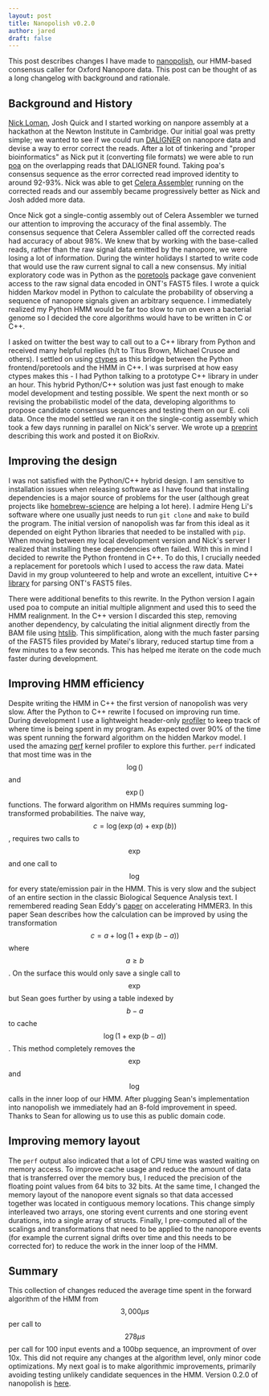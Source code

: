 ```yaml
---
layout: post
title: Nanopolish v0.2.0
author: jared
draft: false
---
```


This post describes changes I have made to [nanopolish](https://github.com/jts/nanopolish), our HMM-based consensus caller for Oxford Nanopore data. This post can be thought of as a long changelog with background and rationale.

Background and History
----------------------

[Nick Loman](http://nickloman.github.io/), Josh Quick and I started working on nanpore assembly at a hackathon at the Newton Institute in Cambridge. Our initial goal was pretty simple; we wanted to see if we could run [DALIGNER](https://github.com/thegenemyers/DALIGNER) on nanopore data and devise a way to error correct the reads. After a lot of tinkering and "proper bioinformatics" as Nick put it (converting file formats) we were able to run [poa](http://sourceforge.net/projects/poamsa/) on the overlapping reads that DALIGNER found. Taking poa's consensus sequence as the error corrected read improved identity to around 92-93%. Nick was able to get [Celera Assembler](http://wgs-assembler.sourceforge.net/wiki/index.php?title=Main_Page) running on the corrected reads and our assembly became progressively better as Nick and Josh added more data.

Once Nick got a single-contig assembly out of Celera Assembler we turned our attention to improving the accuracy of the final assembly. The consensus sequence that Celera Assembler called off the corrected reads had accuracy of about 98%. We knew that by working with the base-called reads, rather than the raw signal data emitted by the nanopore, we were losing a lot of information. During the winter holidays I started to write code that would use the raw current signal to call a new consensus. My initial exploratory code was in Python as the [poretools](https://github.com/arq5x/poretools) package gave convenient access to the raw signal data encoded in ONT's FAST5 files. I wrote a quick hidden Markov model in Python to calculate the probability of observing a sequence of nanopore signals given an arbitrary sequence. I immediately realized my Python HMM would be far too slow to run on even a bacterial genome so I decided the core algorithms would have to be written in C or C++.

I asked on twitter the best way to call out to a C++ library from Python and received many helpful replies (h/t to Titus Brown, Michael Crusoe and others). I settled on using [ctypes](https://docs.python.org/2/library/ctypes.html) as this bridge between the Python frontend/poretools and the HMM in C++. I was surprised at how easy ctypes makes this - I had Python talking to a prototype C++ library in under an hour. This hybrid Python/C++ solution was just fast enough to make model development and testing possible. We spent the next month or so revising the probabilistic model of the data, developing algorithms to propose candidate consensus sequences and testing them on our E. coli data. Once the model settled we ran it on the single-contig assembly which took a few days running in parallel on Nick's server. We wrote up a [preprint](http://biorxiv.org/content/early/2015/03/11/015552) describing this work and posted it on BioRxiv.

Improving the design
--------------------

I was not satisfied with the Python/C++ hybrid design. I am sensitive to installation issues when releasing software as I have found that installing dependencies is a major source of problems for the user (although great projects like [homebrew-science](https://github.com/Homebrew/homebrew-science) are helping a lot here). I admire Heng Li's software where one usually just needs to run ```git clone``` and ```make``` to build the program. The initial version of nanopolish was far from this ideal as it depended on eight Python libraries that needed to be installed with ```pip```. When moving between my local development version and Nick's server I realized that installing these dependencies often failed. With this in mind I decided to rewrite the Python frontend in C++. To do this, I crucially needed a replacement for poretools which I used to access the raw data. Matei David in my group volunteered to help and wrote an excellent, intuitive C++ [library](https://github.com/mateidavid/fast5) for parsing ONT's FAST5 files. 

There were additional benefits to this rewrite. In the Python version I again used poa to compute an initial multiple alignment and used this to seed the HMM realignment. In the C++ version I discarded this step, removing another dependency, by calculating the initial alignment directly from the BAM file using [htslib](https://github.com/samtools/htslib). This simplification, along with the much faster parsing of the FAST5 files provided by Matei's library, reduced startup time from a few minutes to a few seconds. This has helped me iterate on the code much faster during development.

Improving HMM efficiency
------------------------

Despite writing the HMM in C++ the first version of nanopolish was very slow. After the Python to C++ rewrite I focused on improving run time. During development I use a lightweight header-only [profiler](https://github.com/jts/sga/blob/master/src/Util/Profiler.h) to keep track of where time is being spent in my program. As expected over 90% of the time was spent running the forward algorithm on the hidden Markov model. I used the amazing [perf](https://perf.wiki.kernel.org/index.php/Tutorial) kernel profiler to explore this further. ```perf``` indicated that most time was in the $$\log()$$ and $$\exp()$$ functions. The forward algorithm on HMMs requires summing log-transformed probabilities. The naive way, $$c = \log(\exp(a) + \exp(b))$$, requires two calls to $$\exp$$ and one call to $$\log$$ for every state/emission pair in the HMM. This is very slow and the subject of an entire section in the classic Biological Sequence Analysis text. I remembered reading Sean Eddy's [paper](http://journals.plos.org/ploscompbiol/article?id=10.1371/journal.pcbi.1002195) on accelerating HMMER3. In this paper Sean describes how the calculation can be improved by using the transformation $$c = a + \log(1 + \exp(b - a))$$ where $$a \geq b$$. On the surface this would only save a single call to $$\exp$$ but Sean goes further by using a table indexed by $$b - a$$ to cache $$\log(1 + \exp(b - a))$$. This method completely removes the $$\exp$$ and $$\log$$ calls in the inner loop of our HMM. After plugging Sean's implementation into nanopolish we immediately had an 8-fold improvement in speed. Thanks to Sean for allowing us to use this as public domain code.

Improving memory layout
-----------------------

The ```perf``` output also indicated that a lot of CPU time was wasted waiting on memory access. To improve cache usage and reduce the amount of data that is transferred over the memory bus, I reduced the precision of the floating point values from 64 bits to 32 bits. At the same time, I changed the memory layout of the nanopore event signals so that data accessed together was located in contiguous memory locations. This change simply interleaved two arrays, one storing event currents and one storing event durations, into a single array of structs. Finally, I pre-computed all of the scalings and transformations that need to be applied to the nanopore events (for example the current signal drifts over time and this needs to be corrected for) to reduce the work in the inner loop of the HMM. 

Summary
-------

This collection of changes reduced the average time spent in the forward algorithm of the HMM from $$3,000 {\mu}s$$ per call to $$278 \mu s$$ per call for 100 input events and a 100bp sequence, an improvment of over 10x. This did not require any changes at the algorithm level, only minor code optimizations. My next goal is to make algorithmic improvements, primarily avoiding testing unlikely candidate sequences in the HMM. Version 0.2.0 of nanopolish is [here](https://github.com/jts/nanopolish).
